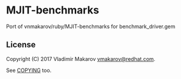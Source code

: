 # MJIT-benchmarks

Port of vnmakarov/ruby/MJIT-benchmarks for benchmark\_driver.gem

## License

Copyright (C) 2017 Vladimir Makarov <vmakarov@redhat.com>.

See [COPYING](./COPYING) too.
